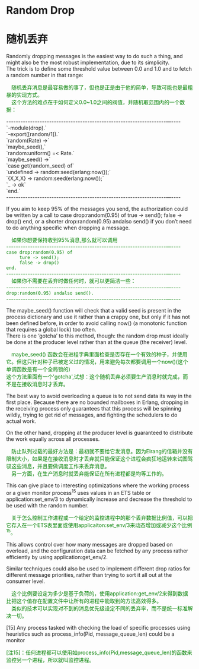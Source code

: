 # Random Drop
# 随机丢弃
Randomly dropping messages is the easiest way to do such a thing, and might also be the most robust implementation, due to its simplicity.<br>
The trick is to define some threshold value between 0.0 and 1.0 and to fetch a random number in that range:
<p></p> <font color="green">
&emsp;随机丢弃消息是最容易做的事了，但也是正是由于他的简单，导致可能也是最粗暴的实现方式。<br>
&emsp;这个方法的难点在于如何定义0.0~1.0之间的阀值，并随机取范围内的一个数据：
</font> <p></p>
-------------------------------------------------------------------—----<br>
`-module(drop).`<br>
`-export([random/1]).`<br>
`random(Rate) ->`<br>
`maybe_seed(),`<br>
`random:uniform() =< Rate.`<br>
`maybe_seed() ->`<br>
`case get(random_seed) of`<br>
`undefined -> random:seed(erlang:now());`<br>
`{X,X,X} -> random:seed(erlang:now());`<br>
`_ -> ok`<br>
`end.`<br>
-------------------------------------------------------------------—----<br>
<p></p>

If you aim to keep 95% of the messages you send, the authorization could be written by a call to case drop:random(0.95) of true -> send(); false -> drop() end, or a shorter drop:random(0.95) andalso send() if you don’t need to do anything specific when dropping a message.
<p></p> <font color="green">

&emsp;如果你想要保持收到95%消息,那么就可以调用<br>
-------------------------------------------------------------------—----<br>
`case drop:random(0.95) of`<br>
`     ture -> send();`<br>
`     false -> drop()`<br>
`end.`<br>
-------------------------------------------------------------------—----<br>
&emsp;如果你不需要在丢弃时做任何时，就可以更简洁一些：<br>
-------------------------------------------------------------------—----<br>
`drop:random(0.95) andalso send().`<br>
-------------------------------------------------------------------—----<br>
</font> <p></p>
The maybe_seed() function will check that a valid seed is present in the process dictionary and use it rather than a crappy one, but only if it has not been defined before, in order to avoid calling now() (a monotonic function that requires a global lock) too often.<br>
There is one ‘gotcha’ to this method, though: the random drop must ideally be done at the producer level rather than at the queue (the receiver) level.
<p></p> <font color="green">
&emsp;maybe_seed() 函数会在进程字典里面检查是否存在一个有效的种子，并使用它。但这只针对种子已被定义过的情况，用来避免每次都要调用一个now()(这个单调函数是有一个全局锁的)<br>
这个方法里面有一个'gotcha',试想：这个随机丢弃必须要生产消息时就完成，而不是在接收消息时才丢弃。
</font> <p></p>

The best way to avoid overloading a queue is to not send data its way in the first place. Because there are no bounded mailboxes in Erlang, dropping in the receiving process only guarantees that this process will be spinning wildly, trying to get rid of messages, and fighting the schedulers to do actual work.<br>

On the other hand, dropping at the producer level is guaranteed to distribute the work equally across all processes.
<p></p> <font color="green">
&emsp;防止队列过载的最好方法是：最初就不要给它发消息。因为Elrang的信箱并没有限制大小，如果是在接收消息时才丢弃就只能保证这个进程会疯狂地运转来试图驾驭这些消息，并且要做调度工作来丢弃消息。<br>
&emsp;另一方面，在生产消息时就丢弃能保证在所有进程都是均等工作的。
</font> <p></p>
This can give place to interesting optimizations where the working process or a given monitor process<sup>15</sup> uses values in an ETS table or application:set_env/3 to dynamically increase and decrease the threshold to be used with the random number.
<p></p> <font color="green">
&emsp;关于怎么控制工作进程或一个给定的监控进程中的那个丢弃数据比例值，可以把它存入在一个ETS表里面或使用applicaiton:set_env/3来动态增加或减少这个比例<sup>15</sup>。
</font> <p></p>
This allows control over how many messages are dropped based on overload, and the configuration data can be fetched by any process rather efficiently by using application:get_env/2.<br>

Similar techniques could also be used to implement different drop ratios for different message priorities, rather than trying to sort it all out at the consumer level.
<p></p> <font color="green">

&emsp;这个比例要设定为多少是基于负荷的，使用application:get_env/2来得到数据比把这个值存在配置文件中让所有的进程中能取到的方法高效得多。<br>
&emsp;类似的技术可以实现对不到的消息优先级设定不同的丢弃率，而不是统一标准解决一切。
</font> <p></p>

[15] Any process tasked with checking the load of specific processes using heuristics such as process_info(Pid, message_queue_len) could be a monitor

<p></p> <font color="green">
[注15]：任何进程都可以使用如process_info(Pid,message_queue_len)的函数来监控另一个进程，所以就叫监控进程。
</font> <p></p>


